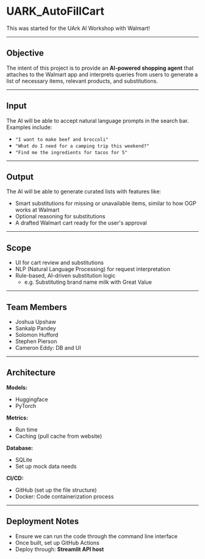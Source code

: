 # UARK_AutoFillCart

This was started for the UArk AI Workshop with Walmart!

---

## **Objective**
The intent of this project is to provide an **AI-powered shopping agent** that attaches to the Walmart app and interprets queries from users to generate a list of necessary items, relevant products, and substitutions.

---

## **Input**
The AI will be able to accept natural language prompts in the search bar. Examples include:

- `"I want to make beef and broccoli"`
- `"What do I need for a camping trip this weekend?"`
- `"Find me the ingredients for tacos for 5"`

---

## **Output**
The AI will be able to generate curated lists with features like:

- Smart substitutions for missing or unavailable items, similar to how OGP works at Walmart
- Optional reasoning for substitutions
- A drafted Walmart cart ready for the user's approval

---

## **Scope**

- UI for cart review and substitutions  
- NLP (Natural Language Processing) for request interpretation  
- Rule-based, AI-driven substitution logic  
  - e.g. Substituting brand name milk with Great Value

---

## **Team Members**

- Joshua Upshaw  
- Sankalp Pandey  
- Solomon Hufford  
- Stephen Pierson  
- Cameron Eddy: DB and UI

---

## **Architecture**

**Models:**  
- Huggingface  
- PyTorch  

**Metrics:**  
- Run time  
- Caching (pull cache from website)  

**Database:**  
- SQLite  
- Set up mock data needs  

**CI/CD:**  
- GitHub (set up the file structure)  
- Docker: Code containerization process  

---

## **Deployment Notes**

- Ensure we can run the code through the command line interface
- Once built, set up GitHub Actions
- Deploy through: **Streamlit API host**
